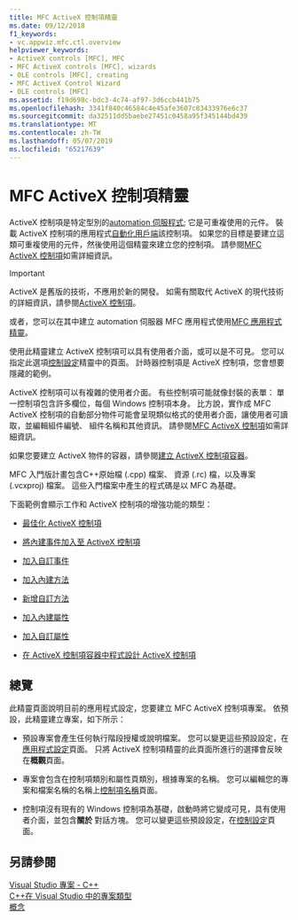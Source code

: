 ```yaml
---
title: MFC ActiveX 控制項精靈
ms.date: 09/12/2018
f1_keywords:
- vc.appwiz.mfc.ctl.overview
helpviewer_keywords:
- ActiveX controls [MFC], MFC
- MFC ActiveX controls [MFC], wizards
- OLE controls [MFC], creating
- MFC ActiveX Control Wizard
- OLE controls [MFC]
ms.assetid: f19d698c-bdc3-4c74-af97-3d6ccb441b75
ms.openlocfilehash: 3341f840c46584c4e45afe3607c83433976e6c37
ms.sourcegitcommit: da32511dd5baebe27451c0458a95f345144bd439
ms.translationtype: MT
ms.contentlocale: zh-TW
ms.lasthandoff: 05/07/2019
ms.locfileid: "65217639"
---
```

# <a name="mfc-activex-control-wizard"></a>MFC ActiveX 控制項精靈

ActiveX 控制項是特定型別的[automation 伺服程式](../../mfc/automation-servers.md); 它是可重複使用的元件。 裝載 ActiveX 控制項的應用程式[自動化用戶端](../../mfc/automation-clients.md)該控制項。 如果您的目標是要建立這類可重複使用的元件，然後使用這個精靈來建立您的控制項。 請參閱[MFC ActiveX 控制項](../../mfc/mfc-activex-controls.md)如需詳細資訊。

>[!IMPORTANT]
> ActiveX 是舊版的技術，不應用於新的開發。 如需有關取代 ActiveX 的現代技術的詳細資訊，請參閱[ActiveX 控制項](../activex-controls.md)。

或者，您可以在其中建立 automation 伺服器 MFC 應用程式使用[MFC 應用程式精靈](../../mfc/reference/mfc-application-wizard.md)。

使用此精靈建立 ActiveX 控制項可以具有使用者介面，或可以是不可見。 您可以指定此選項[控制設定](../../mfc/reference/control-settings-mfc-activex-control-wizard.md)精靈中的頁面。 計時器控制項是 ActiveX 控制項，您會想要隱藏的範例。

ActiveX 控制項可以有複雜的使用者介面。 有些控制項可能就像封裝的表單： 單一控制項包含許多欄位，每個 Windows 控制項本身。 比方說，實作成 MFC ActiveX 控制項的自動部分物件可能會呈現類似格式的使用者介面，讓使用者可讀取，並編輯組件編號、 組件名稱和其他資訊。 請參閱[MFC ActiveX 控制項](../../mfc/mfc-activex-controls.md)如需詳細資訊。

如果您要建立 ActiveX 物件的容器，請參閱[建立 ActiveX 控制項容器](../../mfc/reference/creating-an-mfc-activex-control-container.md)。

MFC 入門版計畫包含C++原始檔 (.cpp) 檔案、 資源 (.rc) 檔，以及專案 (.vcxproj) 檔案。 這些入門檔案中產生的程式碼是以 MFC 為基礎。

下面範例會顯示工作和 ActiveX 控制項的增強功能的類型：

- [最佳化 ActiveX 控制項](../../mfc/mfc-activex-controls-optimization.md)

- [將內建事件加入至 ActiveX 控制項](../../mfc/mfc-activex-controls-adding-stock-events-to-an-activex-control.md)

- [加入自訂事件](../../mfc/mfc-activex-controls-adding-custom-events.md)

- [加入內建方法](../../mfc/mfc-activex-controls-adding-stock-methods.md)

- [新增自訂方法](../../mfc/mfc-activex-controls-adding-custom-methods.md)

- [加入內建屬性](../../mfc/mfc-activex-controls-adding-stock-properties.md)

- [加入自訂屬性](../../mfc/mfc-activex-controls-adding-custom-properties.md)

- [在 ActiveX 控制項容器中程式設計 ActiveX 控制項](../../mfc/programming-activex-controls-in-a-activex-control-container.md)

## <a name="overview"></a>總覽

此精靈頁面說明目前的應用程式設定，您要建立 MFC ActiveX 控制項專案。 依預設，此精靈建立專案，如下所示：

- 預設專案會產生任何執行階段授權或說明檔案。 您可以變更這些預設設定，在[應用程式設定](../../mfc/reference/application-settings-mfc-activex-control-wizard.md)頁面。 只將 ActiveX 控制項精靈的此頁面所進行的選擇會反映在**概觀**頁面。

- 專案會包含在控制項類別和屬性頁類別，根據專案的名稱。 您可以編輯您的專案和檔案名稱的名稱上[控制項名稱](../../mfc/reference/control-names-mfc-activex-control-wizard.md)頁面。

- 控制項沒有現有的 Windows 控制項為基礎，啟動時將它變成可見，具有使用者介面，並包含**關於** 對話方塊。 您可以變更這些預設設定，在[控制設定](../../mfc/reference/control-settings-mfc-activex-control-wizard.md)頁面。

## <a name="see-also"></a>另請參閱

[Visual Studio 專案 - C++](../../build/creating-and-managing-visual-cpp-projects.md)<br/>
[C++在 Visual Studio 中的專案類型](../../build/reference/visual-cpp-project-types.md)<br/>
[概念](../../atl/active-template-library-atl-concepts.md)
